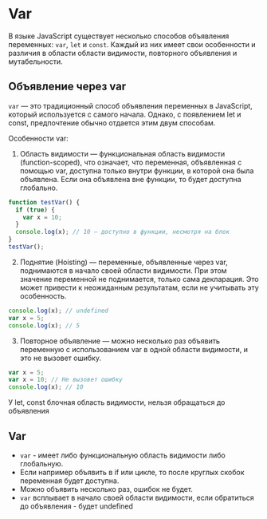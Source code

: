 # Var
В языке JavaScript существует несколько способов объявления переменных: `var`, `let` и `const`. Каждый из них имеет свои особенности и различия в области области видимости, повторного объявления и мутабельности.

## Объявление через var
`var` — это традиционный способ объявления переменных в JavaScript, который используется с самого начала. Однако, с появлением let и const, предпочтение обычно отдается этим двум способам.

Особенности var:
1. Область видимости — функциональная область видимости (function-scoped), что означает, что переменная, объявленная с помощью var, доступна только внутри функции, в которой она была объявлена. Если она объявлена вне функции, то будет доступна глобально.
```js
function testVar() {
  if (true) {
    var x = 10;
  }
  console.log(x); // 10 — доступно в функции, несмотря на блок
}
testVar();
```

2. Поднятие (Hoisting) — переменные, объявленные через var, поднимаются в начало своей области видимости. При этом значение переменной не поднимается, только сама декларация. Это может привести к неожиданным результатам, если не учитывать эту особенность.
```js
console.log(x); // undefined
var x = 5;
console.log(x); // 5
```

3. Повторное объявление — можно несколько раз объявить переменную с использованием var в одной области видимости, и это не вызовет ошибку.
```js
var x = 5;
var x = 10; // Не вызовет ошибку
console.log(x); // 10
```

У let, const блочная область видимости, нельзя обращаться до объявления


## Var
- `var` - имеет либо функциональную область видимости либо глобальную. 
- Если например объявить в if или цикле, то после круглых скобок переменная будет доступна. 
- Можно объявить несколько раз, ошибок не будет. 
- `var` всплывает в начало своей области видимости, если обратиться до объявления - будет undefined
